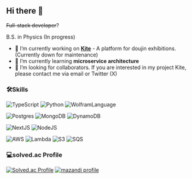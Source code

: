 ## Hi there 👋
~~Full-stack developer~~?

B.S. in Physics (In progress)
- 🔭 I’m currently working on **[Kite](https://kitebooth.com)** - A platform for doujin exhibitions. (Currently down for maintenance)
- 🌱 I’m currently learning **microservice architecture**
- 🤔 I’m looking for collaborators. If you are interested in my project Kite, please contact me via email or Twitter (X)

### 🛠️Skills 
![TypeScript](https://img.shields.io/badge/TypeScript-007ACC?style=flat&logo=typescript&logoColor=white)
![Python](https://img.shields.io/badge/Python-FFD43B?style=flat&logo=python&logoColor=blue)
![WolframLanguage](https://img.shields.io/badge/Wolfram%20Language-DD1100?style=flat&logoColor=white&logo=wolframlanguage)

![Postgres](https://img.shields.io/badge/PostgreSQL-316192?style=flat&logo=postgresql&logoColor=white)
![MongoDB](https://img.shields.io/badge/MongoDB-4EA94B?style=flat&logo=mongodb&logoColor=white)
![DynamoDB](https://img.shields.io/badge/DynamoDB-4053D6?style=flat&logo=Amazon%20DynamoDB&logoColor=white)

![NextJS](https://img.shields.io/badge/Next.js-000000?style=flat&logo=nextdotjs&logoColor=white)
![NodeJS](https://img.shields.io/badge/Node.js-339933?style=flat&logo=nodedotjs&logoColor=white)

![AWS](https://img.shields.io/badge/AWS-232F3E?style=flat&logo=amazonwebservices&logoColor=white)
![Lambda](https://img.shields.io/badge/Lambda-FF9900?style=flat&logo=awslambda&logoColor=white)
![S3](https://img.shields.io/badge/S3-569a31?style=flat&logo=amazons3&logoColor=white)
![SQS](https://img.shields.io/badge/SQS-FF4F8B?style=flat&logo=amazonsqs&logoColor=white)

### 💻solved.ac Profile
[![Solved.ac Profile](http://mazassumnida.wtf/api/v2/generate_badge?boj=akeboshihimari)](https://solved.ac/akeboshihimari/)
[![mazandi profile](http://mazandi.herokuapp.com/api?handle=akeboshihimari&theme=dark)](https://solved.ac/akeboshihimari/)

